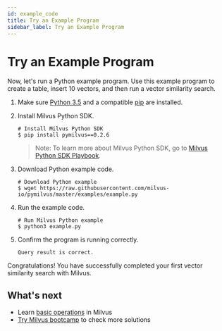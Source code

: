 ```yaml
---
id: example_code
title: Try an Example Program
sidebar_label: Try an Example Program
---
```


# Try an Example Program

Now, let's run a Python example program. Use this example program to create a table, insert 10 vectors, and then run a vector similarity search.


1. Make sure [Python 3.5](https://www.python.org/downloads/) and a compatible [pip](https://pip.pypa.io/en/stable/installing/) are installed.

2. Install Milvus Python SDK.

   ```shell
   # Install Milvus Python SDK
   $ pip install pymilvus==0.2.6
   ```

   > Note: To learn more about Milvus Python SDK, go to [Milvus Python SDK Playbook](https://milvus-io.github.io/milvus-sdk-python/pythondoc/status.html).

3. Download Python example code.

   ```shell
   # Download Python example
   $ wget https://raw.githubusercontent.com/milvus-io/pymilvus/master/examples/example.py
   ```

4. Run the example code.

   ```shell
   # Run Milvus Python example
   $ python3 example.py
   ```

5. Confirm the program is running correctly.

   ```shell
   Query result is correct.
   ```

Congratulations! You have successfully completed your first vector similarity search with Milvus.

## What's next

- Learn [basic operations](milvus_operation.md) in Milvus
- [Try Milvus bootcamp](https://github.com/milvus-io/bootcamp) to check more solutions
